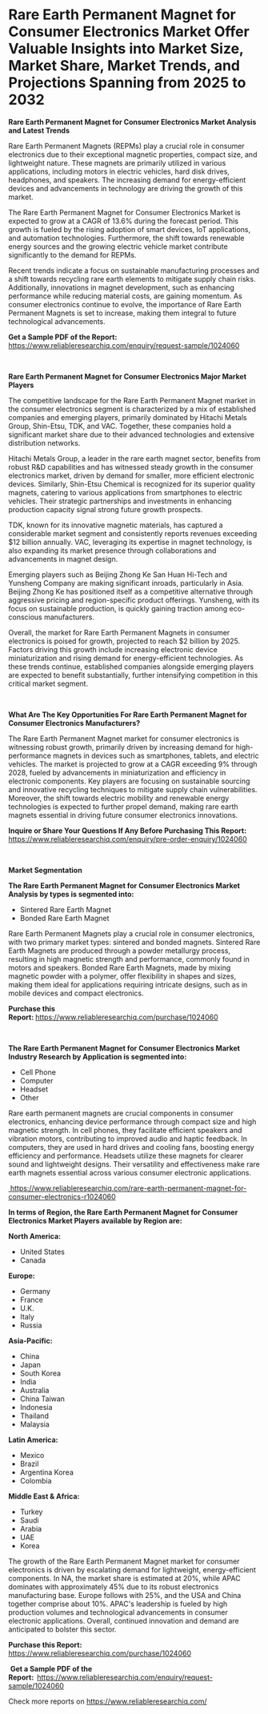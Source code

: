 <p><h1>Rare Earth Permanent Magnet for Consumer Electronics Market Offer Valuable Insights into Market Size, Market Share, Market Trends, and Projections Spanning from 2025 to 2032</h1></p><p><strong>Rare Earth Permanent Magnet for Consumer Electronics Market Analysis and Latest Trends</strong></p>
<p><p>Rare Earth Permanent Magnets (REPMs) play a crucial role in consumer electronics due to their exceptional magnetic properties, compact size, and lightweight nature. These magnets are primarily utilized in various applications, including motors in electric vehicles, hard disk drives, headphones, and speakers. The increasing demand for energy-efficient devices and advancements in technology are driving the growth of this market.</p><p>The Rare Earth Permanent Magnet for Consumer Electronics Market is expected to grow at a CAGR of 13.6% during the forecast period. This growth is fueled by the rising adoption of smart devices, IoT applications, and automation technologies. Furthermore, the shift towards renewable energy sources and the growing electric vehicle market contribute significantly to the demand for REPMs.</p><p>Recent trends indicate a focus on sustainable manufacturing processes and a shift towards recycling rare earth elements to mitigate supply chain risks. Additionally, innovations in magnet development, such as enhancing performance while reducing material costs, are gaining momentum. As consumer electronics continue to evolve, the importance of Rare Earth Permanent Magnets is set to increase, making them integral to future technological advancements.</p></p>
<p><strong>Get a Sample PDF of the Report:&nbsp;</strong> <a href="https://www.reliableresearchiq.com/enquiry/request-sample/1024060?utm_campaign=2760&utm_medium=2&utm_source=Github&utm_content=ia&utm_term=07032025&utm_id=rare-earth-permanent-magnet-for-consumer-electronics">https://www.reliableresearchiq.com/enquiry/request-sample/1024060</a></p>
<p>&nbsp;</p>
<p><strong>Rare Earth Permanent Magnet for Consumer Electronics Major Market Players</strong></p>
<p><p>The competitive landscape for the Rare Earth Permanent Magnet market in the consumer electronics segment is characterized by a mix of established companies and emerging players, primarily dominated by Hitachi Metals Group, Shin-Etsu, TDK, and VAC. Together, these companies hold a significant market share due to their advanced technologies and extensive distribution networks.</p><p>Hitachi Metals Group, a leader in the rare earth magnet sector, benefits from robust R&D capabilities and has witnessed steady growth in the consumer electronics market, driven by demand for smaller, more efficient electronic devices. Similarly, Shin-Etsu Chemical is recognized for its superior quality magnets, catering to various applications from smartphones to electric vehicles. Their strategic partnerships and investments in enhancing production capacity signal strong future growth prospects.</p><p>TDK, known for its innovative magnetic materials, has captured a considerable market segment and consistently reports revenues exceeding $12 billion annually. VAC, leveraging its expertise in magnet technology, is also expanding its market presence through collaborations and advancements in magnet design.</p><p>Emerging players such as Beijing Zhong Ke San Huan Hi-Tech and Yunsheng Company are making significant inroads, particularly in Asia. Beijing Zhong Ke has positioned itself as a competitive alternative through aggressive pricing and region-specific product offerings. Yunsheng, with its focus on sustainable production, is quickly gaining traction among eco-conscious manufacturers.</p><p>Overall, the market for Rare Earth Permanent Magnets in consumer electronics is poised for growth, projected to reach $2 billion by 2025. Factors driving this growth include increasing electronic device miniaturization and rising demand for energy-efficient technologies. As these trends continue, established companies alongside emerging players are expected to benefit substantially, further intensifying competition in this critical market segment.</p></p>
<p>&nbsp;</p>
<p><strong>What Are The Key Opportunities For Rare Earth Permanent Magnet for Consumer Electronics Manufacturers?</strong></p>
<p><p>The Rare Earth Permanent Magnet market for consumer electronics is witnessing robust growth, primarily driven by increasing demand for high-performance magnets in devices such as smartphones, tablets, and electric vehicles. The market is projected to grow at a CAGR exceeding 9% through 2028, fueled by advancements in miniaturization and efficiency in electronic components. Key players are focusing on sustainable sourcing and innovative recycling techniques to mitigate supply chain vulnerabilities. Moreover, the shift towards electric mobility and renewable energy technologies is expected to further propel demand, making rare earth magnets essential in driving future consumer electronics innovations.</p></p>
<p><strong>Inquire or Share Your Questions If Any Before Purchasing This Report:</strong> <a href="https://www.reliableresearchiq.com/enquiry/pre-order-enquiry/1024060?utm_campaign=2760&utm_medium=2&utm_source=Github&utm_content=ia&utm_term=07032025&utm_id=rare-earth-permanent-magnet-for-consumer-electronics">https://www.reliableresearchiq.com/enquiry/pre-order-enquiry/1024060</a></p>
<p>&nbsp;</p>
<p><strong>Market Segmentation</strong></p>
<p><strong>The Rare Earth Permanent Magnet for Consumer Electronics Market Analysis by types is segmented into:</strong></p>
<p><ul><li>Sintered Rare Earth Magnet</li><li>Bonded Rare Earth Magnet</li></ul></p>
<p><p>Rare Earth Permanent Magnets play a crucial role in consumer electronics, with two primary market types: sintered and bonded magnets. Sintered Rare Earth Magnets are produced through a powder metallurgy process, resulting in high magnetic strength and performance, commonly found in motors and speakers. Bonded Rare Earth Magnets, made by mixing magnetic powder with a polymer, offer flexibility in shapes and sizes, making them ideal for applications requiring intricate designs, such as in mobile devices and compact electronics.</p></p>
<p><strong>Purchase this Report:&nbsp;</strong><a href="https://www.reliableresearchiq.com/purchase/1024060?utm_campaign=2760&utm_medium=2&utm_source=Github&utm_content=ia&utm_term=07032025&utm_id=rare-earth-permanent-magnet-for-consumer-electronics">https://www.reliableresearchiq.com/purchase/1024060</a></p>
<p>&nbsp;</p>
<p><strong>The Rare Earth Permanent Magnet for Consumer Electronics Market Industry Research by Application is segmented into:</strong></p>
<p><ul><li>Cell Phone</li><li>Computer</li><li>Headset</li><li>Other</li></ul></p>
<p><p>Rare earth permanent magnets are crucial components in consumer electronics, enhancing device performance through compact size and high magnetic strength. In cell phones, they facilitate efficient speakers and vibration motors, contributing to improved audio and haptic feedback. In computers, they are used in hard drives and cooling fans, boosting energy efficiency and performance. Headsets utilize these magnets for clearer sound and lightweight designs. Their versatility and effectiveness make rare earth magnets essential across various consumer electronic applications.</p></p>
<p><a href="https://www.reliableresearchiq.com/rare-earth-permanent-magnet-for-consumer-electronics-r1024060?utm_campaign=2760&utm_medium=2&utm_source=Github&utm_content=ia&utm_term=07032025&utm_id=rare-earth-permanent-magnet-for-consumer-electronics">&nbsp;https://www.reliableresearchiq.com/rare-earth-permanent-magnet-for-consumer-electronics-r1024060</a></p>
<p><strong>In terms of Region, the Rare Earth Permanent Magnet for Consumer Electronics Market Players available by Region are:</strong></p>
<p>
    <p> <strong> North America: </strong>
        <ul>
            <li>United States</li>
            <li>Canada</li>
        </ul>
        </p> 
    <p> <strong> Europe: </strong>
        <ul>
            <li>Germany</li>
            <li>France</li>
            <li>U.K.</li>
            <li>Italy</li>
            <li>Russia</li>
        </ul>
        </p> 
    <p> <strong> Asia-Pacific: </strong>
        <ul>
            <li>China</li>
            <li>Japan</li>
            <li>South Korea</li>
            <li>India</li>
            <li>Australia</li>
            <li>China Taiwan</li>
            <li>Indonesia</li>
            <li>Thailand</li>
            <li>Malaysia</li>
        </ul>
        </p> 
    <p> <strong> Latin America: </strong>
        <ul>
            <li>Mexico</li>
            <li>Brazil</li>
            <li>Argentina Korea</li>
            <li>Colombia</li>
        </ul>
        </p> 
    <p> <strong> Middle East & Africa: </strong>
        <ul>
            <li>Turkey</li>
            <li>Saudi</li>
            <li>Arabia</li>
            <li>UAE</li>
            <li>Korea</li>
        </ul>
    </p>
    </p>
<p><p>The growth of the Rare Earth Permanent Magnet market for consumer electronics is driven by escalating demand for lightweight, energy-efficient components. In NA, the market share is estimated at 20%, while APAC dominates with approximately 45% due to its robust electronics manufacturing base. Europe follows with 25%, and the USA and China together comprise about 10%. APAC's leadership is fueled by high production volumes and technological advancements in consumer electronic applications. Overall, continued innovation and demand are anticipated to bolster this sector.</p></p>
<p><strong>Purchase this Report: </strong><a href="https://www.reliableresearchiq.com/purchase/1024060?utm_campaign=2760&utm_medium=2&utm_source=Github&utm_content=ia&utm_term=07032025&utm_id=rare-earth-permanent-magnet-for-consumer-electronics">https://www.reliableresearchiq.com/purchase/1024060</a></p>
<p>&nbsp;<strong>Get a Sample PDF of the Report:&nbsp;&nbsp;</strong><a href="https://www.reliableresearchiq.com/enquiry/request-sample/1024060?utm_campaign=2760&utm_medium=2&utm_source=Github&utm_content=ia&utm_term=07032025&utm_id=rare-earth-permanent-magnet-for-consumer-electronics">https://www.reliableresearchiq.com/enquiry/request-sample/1024060</a></p>
<p><strong></strong></p>
<p>Check more reports on <a href="https://www.reliableresearchiq.com/?utm_campaign=2760&utm_medium=2&utm_source=Github&utm_content=ia&utm_term=07032025&utm_id=rare-earth-permanent-magnet-for-consumer-electronics">https://www.reliableresearchiq.com/</a></p>
